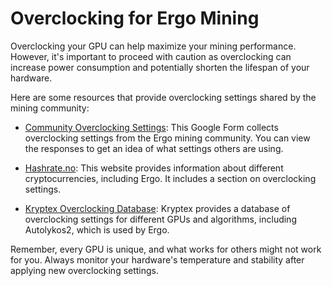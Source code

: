 # Overclocking for Ergo Mining

Overclocking your GPU can help maximize your mining performance. However, it's important to proceed with caution as overclocking can increase power consumption and potentially shorten the lifespan of your hardware.

Here are some resources that provide overclocking settings shared by the mining community:

- [Community Overclocking Settings](https://docs.google.com/forms/d/e/1FAIpQLSfvRg_I5QumCBmMCwOHzel6bt5OOAA0uvJl_PBdKEtlpbRnVQ/viewform): This Google Form collects overclocking settings from the Ergo mining community. You can view the responses to get an idea of what settings others are using.

- [Hashrate.no](https://hashrate.no/coins/ERG): This website provides information about different cryptocurrencies, including Ergo. It includes a section on overclocking settings.

- [Kryptex Overclocking Database](https://www.kryptex.com/en/overclocking?device=all&algo=autolykos2&order=rating): Kryptex provides a database of overclocking settings for different GPUs and algorithms, including Autolykos2, which is used by Ergo.

Remember, every GPU is unique, and what works for others might not work for you. Always monitor your hardware's temperature and stability after applying new overclocking settings.